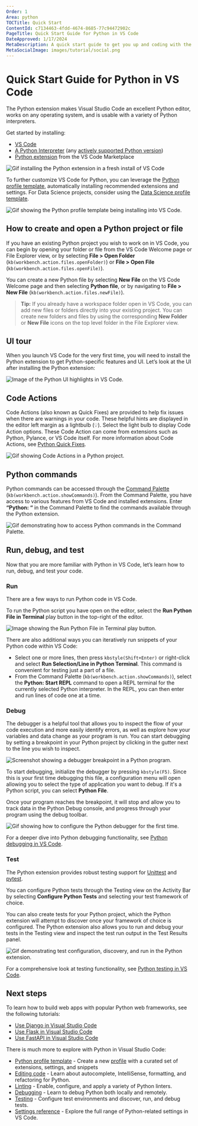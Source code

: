 ```yaml
---
Order: 1
Area: python
TOCTitle: Quick Start
ContentId: c7134463-4fdd-4674-8685-77c94472902c
PageTitle: Quick Start Guide for Python in VS Code
DateApproved: 1/17/2024
MetaDescription: A quick start guide to get you up and coding with the Python extension in Visual Studio Code.
MetaSocialImage: images/tutorial/social.png
---
```


# Quick Start Guide for Python in VS Code

The Python extension makes Visual Studio Code an excellent Python editor, works on any operating system, and is usable with a variety of Python interpreters.

Get started by installing:

- [VS Code](https://code.visualstudio.com/)
- [A Python Interpreter](/docs/python/python-tutorial.md#_install-a-python-interpreter) (any [actively supported Python version](https://devguide.python.org/#status-of-python-branches))
- [Python extension](https://marketplace.visualstudio.com/items?itemName=ms-python.python) from the VS Code Marketplace

![Gif installing the Python extension in a fresh install of VS Code](images/quick-start/qs-python-ext-install.gif)

To further customize VS Code for Python, you can leverage the [Python profile template](/docs/editor/profiles.md#python-profile-template), automatically installing recommended extensions and settings. For Data Science projects, consider using the [Data Science profile template](/docs/editor/profiles.md#data-science-profile-template).

![Gif showing the Python profile template being installing into VS Code.](images/quick-start/python-profile-create.gif)

## How to create and open a Python project or file

If you have an existing Python project you wish to work on in VS Code, you can begin by opening your folder or file from the VS Code Welcome page or File Explorer view, or by selecting **File > Open Folder** (`kb(workbench.action.files.openFolder)`) or **File > Open File** (`kb(workbench.action.files.openFile)`).

You can create a new Python file by selecting **New File** on the VS Code Welcome page and then selecting **Python file**, or by navigating to **File > New File** (`kb(workbench.action.files.newFile)`).

> **Tip:** If you already have a workspace folder open in VS Code, you can add new files or folders directly into your existing project. You can create new folders and files by using the corresponding **New Folder** or **New File** icons on the top level folder in the File Explorer view.

## UI tour

When you launch VS Code for the very first time, you will need to install the Python extension to get Python-specific features and UI. Let’s look at the UI after installing the Python extension:

![Image of the Python UI highlights in VS Code.](images/quick-start/ui-tour.png)

## Code Actions

Code Actions (also known as Quick Fixes) are provided to help fix issues when there are warnings in your code. These helpful hints are displayed in the editor left margin as a lightbulb (💡). Select the light bulb to display Code Action options. These Code Action can come from extensions such as Python, Pylance, or VS Code itself. For more information about Code Actions, see [Python Quick Fixes](/docs/python/editing.md#quick-fixes).

![Gif showing Code Actions in a Python project.](images/editing/quickFix.gif)

## Python commands

Python commands can be accessed through the [Command Palette](/docs/getstarted/userinterface.md#command-palette) (`kb(workbench.action.showCommands)`). From the Command Palette, you have access to various features from VS Code and installed extensions. Enter **“Python: “** in the Command Palette to find the commands available through the Python extension.

![Gif demonstrating how to access Python commands in the Command Palette.](images/quick-start/cmd-plt-v2.gif)

## Run, debug, and test

Now that you are more familiar with Python in VS Code, let’s learn how to run, debug, and test your code.

### Run

There are a few ways to run Python code in VS Code.

To run the Python script you have open on the editor, select the **Run Python File in Terminal** play button in the top-right of the editor.

![Image showing the Run Python File in Terminal play button.](images/tutorial/run-python-file-in-terminal-button.png)

There are also additional ways you can iteratively run snippets of your Python code within VS Code:

- Select one or more lines, then press `kbstyle(Shift+Enter)` or right-click and select **Run Selection/Line in Python Terminal**. This command is convenient for testing just a part of a file.
- From the Command Palette (`kb(workbench.action.showCommands)`), select the **Python: Start REPL** command to open a REPL terminal for the currently selected Python interpreter. In the REPL, you can then enter and run lines of code one at a time.

### Debug

The debugger is a helpful tool that allows you to inspect the flow of your code execution and more easily identify errors, as well as explore how your variables and data change as your program is run. You can start debugging by setting a breakpoint in your Python project by clicking in the gutter next to the line you wish to inspect.

![Screenshot showing a debugger breakpoint in a Python program.](images/quick-start/breakpoint.png)

To start debugging, initialize the debugger by pressing `kbstyle(F5)`. Since this is your first time debugging this file, a configuration menu will open allowing you to select the type of application you want to debug. If it's a Python script, you can select **Python File**.

Once your program reaches the breakpoint, it will stop and allow you to track data in the Python Debug console, and progress through your program using the debug toolbar.

![Gif showing how to configure the Python debugger for the first time.](images/quick-start/qs-debug-v2.gif)

For a deeper dive into Python debugging functionality, see [Python debugging in VS Code](/docs/python/debugging.md).

### Test

The Python extension provides robust testing support for [Unittest](https://docs.python.org/3.3/library/unittest.html) and [pytest](https://pytest.org/en/7.4.x/).

You can configure Python tests through the Testing view on the Activity Bar by selecting **Configure Python Tests** and selecting your test framework of choice.

You can also create tests for your Python project, which the Python extension will attempt to discover once your framework of choice is configured. The Python extension also allows you to run and debug your tests in the Testing view and inspect the test run output in the Test Results panel.

![Gif demonstrating test configuration, discovery, and run in the Python extension.](images/quick-start/qs-testing.gif)

For a comprehensive look at testing functionality, see [Python testing in VS Code](/docs/python/testing.md).

## Next steps

To learn how to build web apps with popular Python web frameworks, see the following tutorials:

- [Use Django in Visual Studio Code](/docs/python/tutorial-django.md)
- [Use Flask in Visual Studio Code](/docs/python/tutorial-flask.md)
- [Use FastAPI in Visual Studio Code](/docs/python/tutorial-fastapi.md)

There is much more to explore with Python in Visual Studio Code:

- [Python profile template](/docs/editor/profiles.md#python-profile-template) - Create a new [profile](/docs/editor/profiles) with a curated set of extensions, settings, and snippets
- [Editing code](/docs/python/editing.md) - Learn about autocomplete, IntelliSense, formatting, and refactoring for Python.
- [Linting](/docs/python/linting.md) - Enable, configure, and apply a variety of Python linters.
- [Debugging](/docs/python/debugging.md) - Learn to debug Python both locally and remotely.
- [Testing](/docs/python/testing.md) - Configure test environments and discover, run, and debug tests.
- [Settings reference](/docs/python/settings-reference.md) - Explore the full range of Python-related settings in VS Code.
